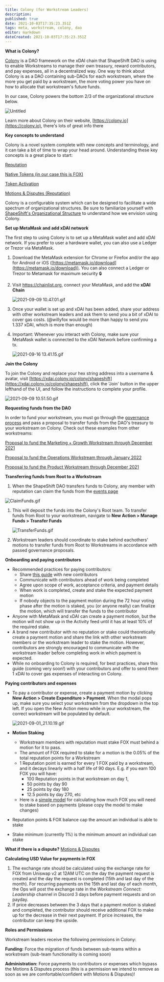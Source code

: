```yaml
---
title: Colony (for Workstream Leaders)
description: 
published: true
date: 2021-10-03T17:35:23.351Z
tags: meta, workstream, colony, dao
editor: markdown
dateCreated: 2021-10-03T17:35:23.351Z
---
```


**What is Colony?**

[Colony](https://colony.io) is a DAO framework on the xDAI chain that ShapeShift DAO is using to enable Workstreams to manage their own treasury, reward contributors, and pay expenses, all in a decentralized way. One way to think about Colony is as a DAO containing sub-DAOs for each workstream, where the more you get paid by a workstream, the more voting power you have on how to allocate that workstream's future funds.

In our case, Colony powers the bottom 2/3 of the organizational structure below.

![Untitled](/untitled.png)

Learn more about Colony on their website, [https://colony.io](https://colony.io), there's lots of great info there

**Key concepts to understand**

Colony is a novel system complete with new concepts and terminology, and it can take a bit of time to wrap your head around. Understanding these key concepts is a great place to start:

[Reputation](https://colony.gitbook.io/colony/key-concepts/reputation)

[Native Tokens (in our case this is FOX)](https://colony.gitbook.io/colony/key-concepts/native-tokens)

[Token Activation](https://colony.gitbook.io/colony/key-concepts/token-activation)

[Motions & Disputes (Reputation)](https://www.notion.so/Motions-Disputes-Reputation-44fa4c8f534048abacb31e94a3839f6b)

Colony is a configurable system which can be designed to facilitate a wide spectrum of organizational structures. Be sure to familiarize yourself with [ShapeShift's Organizational Structure](https://forum.shapeshift.com/t/shapeshift-organizational-structure/50) to understand how we envision using Colony.

**Set up MetaMask and add xDAI network**

The first step to using Colony is to set up a MetaMask wallet and add xDAI network. If you prefer to user a hardware wallet, you can also use a Ledger or Trezor via MetaMask.

1. Download the MetaMask extension for Chrome or Firefox and/or the app for Android or iOS ([https://metamask.io/download](https://metamask.io/download)). You can also connect a Ledger or Trezor to Metamask for maximum security 🔒
2. Visit https://chainlist.org, connect your MetaMask, and add the **xDAI Chain**
    
    ![2021-09-09 10.47.01.gif](/2021-09-09_10.47.01.gif)
    
3. Once your wallet is set up and xDAI has been added, share your address with other workstream leaders and ask them to send you a bit of xDAI to cover gas costs. (@willyfox would be more than happy to send you 1.337 xDAI, which is more than enough)
4. Important: Whenever you interact with Colony, make sure your MetaMask wallet is connected to the xDAI Network before confirming a tx.
    
    ![2021-09-16 13.41.15.gif](/2021-09-16_13.41.15.gif)
    

**Join the Colony** 

To join the Colony and replace your hex string address into a username & avatar, visit [https://xdai.colony.io/colony/shapeshift](https://xdai.colony.io/colony/shapeshift), click the 'Join' button in the upper lefthand of the UI, and follow the instructions to complete your profile.

![2021-09-09 10.51.50.gif](/2021-09-09_10.51.50.gif)

**Requesting funds from the DAO**

In order to fund your workstream, you must go through the [governance process](https://forum.shapeshift.com/t/fox-governance-process/55) and pass a proposal to transfer funds from the DAO's treasury to your workstream on Colony. Check out these examples from other workstreams:

[Proposal to fund the Marketing + Growth Workstream through December 2021](https://app.boardroom.info/shapeshift/proposal/cHJvcG9zYWw6c2hhcGVzaGlmdDpkZWZhdWx0OnFtcHpvZG50Z2NncThmdnR5enRxMWVqN3Nnc3J2ZWN1c2pnZjExeWVmYmFiamg=)

[Proposal to fund the Operations Workstream through January 2022](https://app.boardroom.info/shapeshift/proposal/cHJvcG9zYWw6c2hhcGVzaGlmdDpkZWZhdWx0OnFtcXVvd211eHNqcnphbTJ2ZmlheGE0N2oxcHk0emdxZTh2aWNkZHZxM3p5b2o=)

[Proposal to fund the Product Workstream through December 2021](https://app.boardroom.info/shapeshift/proposal/cHJvcG9zYWw6c2hhcGVzaGlmdDpkZWZhdWx0OnFtZHlpdWZnaDF6eXhwdzk5amZ1eTMzY3N2dWxyMmJ0Zm0zaThiYTRxbGJlbjY=)

**Transferring funds from Root to a Workstream**

1. When the ShapeShift DAO transfers funds to Colony, any member with reputation can claim the funds from the [events page](https://xdai.colony.io/colony/shapeshift/events)

![ClaimFunds.gif](/claimfunds.gif)

1. This will deposit the funds into the Colony's Root team. To transfer funds from Root to your workstream, navigate to **New Action > Manage Funds > Transfer Funds**
    
    ![TransferFunds.gif](/transferfunds.gif)
    
2. Workstream leaders should coordinate to stake behind eachothers' motions to transfer funds from Root to Workstreams in accordance with passed governance proposals.

**Onboarding and paying contributors**

- Recommended practices for paying contributors:
    - Share [this guide](https://www.notion.so/Guide-to-Colony-Contributors-62ec380fd8724ef48c8f18d88904e2fe) with new contributors
    - Communicate with contributors ahead of work being completed
    - Agree upon scope of work, acceptance criteria, and payment details
    - When work is completed, create and stake the expected payment motion
    - If nobody objects to the payment motion during the 72 hour voting phase after the motion is staked, you (or anyone really) can finalize the motion, which will transfer the funds to the contributor
- Anyone with MetaMask and xDAI can create a payment motion, but the motion will not show up in the Activity feed until it has at least 10% of the required stake.
- A brand new contributor with no reputation or stake could theoretically create a payment motion and share the link with other workstream members or the workstream leader to stake the motion. However, contributors are strongly encouraged to communicate with the workstream leader before completing work in which payment is expected.
- While no onboarding to Colony is required, for best practices, share this guide (coming very soon!) with your contributors and offer to send them 1 xDAI to cover gas expenses of interacting on Colony.

**Paying contributors and expenses**

- To pay a contributor or expense, create a payment motion by clicking **New Action > Create Expenditure > Payment**. When the modal pops up, make sure you select your workstream from the dropdown in the top left. If you open the New Action menu while in your workstream, the correct workstream will be populated by default.
    
    ![2021-09-01_21.10.19.gif](/2021-09-01_21.10.19.gif)
    
- **Motion Staking**
    - Workstream members with reputation must stake FOX must behind a motion for it to pass.
    - The amount of FOX required to stake for a motion is the 0.05% of the total reputation points for a Workstream
    - 1 Reputation point is earned for every 1 FOX paid by a workstream, and it decays linearly with a half life of 90 days. E.g. if you earn 100 FOX you will have:
        - 100 Reputation points in that workstream on day 1,
        - 50 points by day 90
        - 25 points by day 180
        - 12.5 points by day 270, etc
    - Here is a [simple model](https://docs.google.com/spreadsheets/d/1Mc-FmtY1hdIt0nYik5GCE2kuZDL5VDN3Pn5fFUzOnMs/edit?usp=sharing) for calculating how much FOX you will need to stake based on payments (please copy the model to make changes)
- Reputation points & FOX balance cap the amount an individual is able to stake
- Stake minimum (currently 1%) is the minimum amount an individual can stake

**What if there is a dispute?** [Motions & Disputes](https://www.notion.so/Motions-Disputes-Reputation-44fa4c8f534048abacb31e94a3839f6b)

**Calculating USD Value for payments in FOX**

1. The exchange rate should be calculated using the exchange rate for FOX from Uniswap v2 at 12AM UTC on the day the payment request is created and the day the request is completed (15th and last day of the month). For recurring payments on the 15th and last day of each month, the Ops will post the exchange rate in the *Workstream Connect: Leadership* channel in Discord 3 days before payment requests and on payday.
2. If price decreases between the 3 days that a payment motion is staked and completed, the contributor should receive additional FOX to make up for the decrease in their next payment. If price increases, the contributor can keep the upside.

**Roles and Permissions**

Workstream leaders receive the following permissions in Colony:

**Funding:** Force the migration of funds between sub-teams within a workstream (sub-team functionality is coming soon)

**Administration:** Force payments to contributors or expenses which bypass the Motions & Disputes process (this is a permission we intend to remove as soon as we are comfortable/confident with Motions & Disputes)!